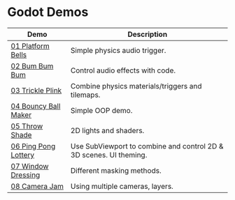 # Godot Demos



| Demo | Description |
|------|-------------|
|[01 Platform Bells](/01_platform_bells/)      | Simple physics audio trigger.|
|[02 Bum Bum Bum](/02_bum_bum_bum/)      | Control audio effects with code.|
|[03 Trickle Plink](/03_trickle_plink/)      | Combine physics materials/triggers and tilemaps.|
|[04 Bouncy Ball Maker](/04_bouncy_ball_maker/)      | Simple OOP demo.|
|[05 Throw Shade](/05_throw_shade/)      |  2D lights and shaders.|
|[06 Ping Pong Lottery](/06_ping_pong_lottery/)      | Use SubViewport to combine and control 2D & 3D scenes. UI theming.|
|[07 Window Dressing](/07_window_dressing/)      | Different masking methods. |
|[08 Camera Jam](/08_camera_jam/)      | Using multiple cameras, layers. |
